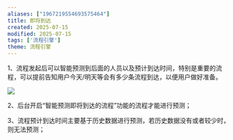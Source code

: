 ```yaml
---
aliases: ["1967219554693575464"]
title: 即将到达
created: 2025-07-15
modified: 2025-07-15
tags: ['流程引擎']
theme: 流程引擎
---
```


1、流程发起后可以智能预测到后面的人员以及预计到达时间，特别是重要的流程，可以提前告知用户今天/明天等会有多少条流程到达，以便用户做好准备。

![](https://myhelpdoc.oss-cn-heyuan.aliyuncs.com/mdimages/5cfeb2432ef7b6861349b3321d416c99.jpg)

2、后台开启“智能预测即将到达的流程”功能的流程才能进行预测；

3、流程预计到达时间主要基于历史数据进行预测，若历史数据没有或者较少时，则无法预测；

